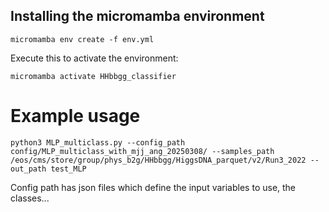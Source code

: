 

## Installing the micromamba environment

```
micromamba env create -f env.yml
```

Execute this to activate the environment:
```
micromamba activate HHbbgg_classifier
```

# Example usage

```
python3 MLP_multiclass.py --config_path config/MLP_multiclass_with_mjj_ang_20250308/ --samples_path /eos/cms/store/group/phys_b2g/HHbbgg/HiggsDNA_parquet/v2/Run3_2022 --out_path test_MLP
```

Config path has json files which define the input variables to use, the classes... 
